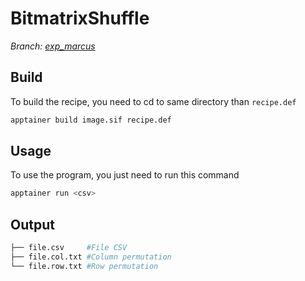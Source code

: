 # BitmatrixShuffle

<i>Branch: <u>exp_marcus</u></i>

## Build

To build the recipe, you need to cd to same directory than  ``recipe.def``

```bash
apptainer build image.sif recipe.def
```

## Usage

To use the program, you just need to run this command

```bash
apptainer run <csv>
```

## Output

```bash
├── file.csv     #File CSV
├── file.col.txt #Column permutation
└── file.row.txt #Row permutation
```
